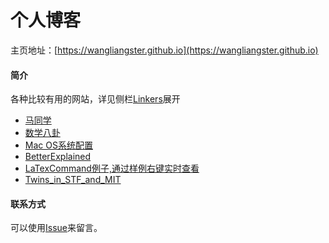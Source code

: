 # 个人博客

主页地址：[https://wangliangster.github.io](https://wangliangster.github.io)

#### 简介
各种比较有用的网站，详见侧栏[Linkers](linker/linkers.md)展开
- [马同学](https://zhuanlan.zhihu.com/matongxue)
- [数学八卦](http://www.flickering.cn/category/%E6%95%B0%E5%AD%A6%E4%B9%8B%E7%BE%8E/)
- [Mac OS系统配置](https://gaoxiaosong.github.io/#/osconfig/?id=%E7%B3%BB%E7%BB%9F%E9%85%8D%E7%BD%AE)
- [BetterExplained](https://betterexplained.com/)
- [LaTexCommand例子,通过样例右键实时查看](https://math.meta.stackexchange.com/questions/5020/mathjax-basic-tutorial-and-quick-reference)
- [Twins_in_STF_and_MIT](https://stanford.edu/~shervine/teaching/)

#### 联系方式

可以使用[Issue](https://github.com/wangliangster/wangliangster.github.io/issues)来留言。
